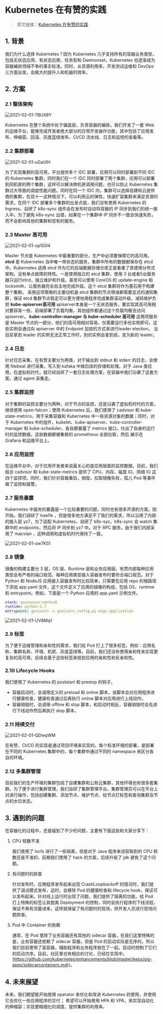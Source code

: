 # Kubernetes 在有赞的实践

> 原文链接：[Kubernetes 在有赞的实践](https://tech.youzan.com/kubernetes-in-action/)

## 1. 背景

我们为什么选择 Kubernetes？因为 Kubernetes 几乎支持所有的容器业务类型，包括无状态应用、有状态应用、任务型和 Daemonset，Kubernetes 也逐渐成为容器编排领域不争的事实标准。同时，从资源利用率，开发测试运维和 DevOps 三方面出发，会极大的提升人和机器的效率。

## 2. 方案

### 2.1 整体架构

![2021-02-01-7BUX8Y](https://image.ldbmcs.com/2021-02-01-7BUX8Y.jpg)

Kubernetes 在整个系统中处于偏底层，负责容器的编排。我们开发了一套 Web 的运维平台，能够完成开发者绝大部分的日常开发操作功能，其中包括了应用发布、伸缩容、回滚、灰度蓝绿发布、CI/CD 流水线、日志和监控的查看等。

### 2.2 集群部署

![2021-02-01-uGaUlH](https://image.ldbmcs.com/2021-02-01-uGaUlH.jpg)

为了实现集群的高可用，平台提供多个 IDC 部署，应用可以同时部署到不同 IDC 的 Kubernetes 集群，同时我们在一个 IDC 同时部署了两个集群，应用可以部署到同机房的两个集群，这样可以解决跨机房调用问题，也可以防止 Kubernetes 集群过大导致的调度性能问题。同时在同一个 IDC 内，集群可以选择自建和云提供商的集群，在双十一这种情况下，可以利用云的弹性，快速扩容集群来满足资源的需求。在同个 IDC 部署多个集群的出发点是，我们没有使用 Kubernetes 的 Ingress，自研了 k8s-sync 组件会在发布时自动将容器的 IP 同步到我们的统一接入中，为了避免 k8s-sync 出错，如果在一个集群中 IP 同步不一致会快速失败，而不会影响其他的集群和现有的服务。

### 2.3 Master 高可用

![2021-02-01-op1G04](https://image.ldbmcs.com/2021-02-01-op1G04.jpg)

Master 节点是 Kubernetes 中最重要的部分，生产中必须要保障它的高可用。
**etcd** 是 Kubernetes 当中唯一带状态的服务，集群中所有的数据都保存在 etcd 中。Kubernetes 选用 etcd 作为它的后端数据存储仓库正是看重了其使用分布式架构，没有单点故障的特性。一是使用独立的 etcd 集群，使用 3 台或者5台服务器只运行etcd，独立维护和升级。甚至可以使用 CoreOS 的 update-engine 和locksmith，让服务器完全自主地完成升级。这个 etcd 集群将作为基石用于构建整个集群。 采用这项策略的主要动机是 etcd 集群的节点增减都需要显式的通知集群，保证 etcd 集群节点稳定可以更方便地用程序完成集群滚动升级，减轻维护负担
**kube-apiserver高可用**
apiserver本身是一个无状态服务，要实现其高可用相对要容易一些，前端部署了负载均衡，其他组件都通过这个负载均衡去访问 apiserver。
**kube-controller-manager 与 kube-scheduler 高可用**
这两项服务是 Master 节点的一部分，他们的高可用相对容易，仅需要运行多份实例即可。这些实例会通过向 apiserver 中的 Endpoint 加锁的方式来进行leader election， 当目前拿到 leader 的实例无法正常工作时，别的实例会拿到锁，变为新的 leader。

### 2.4 日志

针对日志采集，在有赞主要分为两类，对于输出到 stdout 和 stderr 的日志，会使用 filebeat 进行采集，写入到 kafaka 中做后续的存储和处理。对于 Java 类应用，在虚拟机时代，就已经自研了一套日志处理方案，在容器中我们沿袭了这套方案，通过 agent 采集走。

### 2.5 集群监控

对于集群的监控主要分为两种，对于节点的监控，还是沿袭了虚拟机时代的方案，继续使用 open-falcon；使用 Kubernetes 后，我们使用了 cadvisor 和 kube-state-metrics，用于采集容器和 Kubernetes 中一些资源对象的数据；同时，对于 Kubernetes 中的组件，kubelet、kube-apiserver、kube-controller-manager 和 kube-scheduler，各自都暴露了 metrics 接口，吐出了自身的运行时的监控数据。这些数据都被集群的 prometheus 全部拉取，然后 展示在 Grafana 和运维平台上。

### 2.6 应用监控

在运维平台中，对于应用开发者来说最关心的是应用层面的监控数据。目前，我们结合 cadvisor 和 kube-state-metrics 提供了 CPU、内存、磁盘 IO、网络 IO 这四个监控项。同时，我们针对容器重启，销毁，拉取镜像失败，孤儿 Pod 等事件做了监控和报警。

### 2.7 服务暴露

Kubernetes 中服务的暴露是一个比较重要的问题，同时也有很多开源的方案。刚开始，我们调研了 traefik ，但是很多地方满足不了我们的需求，所以沿用了内部的接入层 yz7，为了适配 Kubernetes，自研了 k8s-syc。k8s-sync 会 watch 集群中的 endpoints，然后将 IP 同步到 yz7 中。对于 RPC 服务，由于我们内部采用了 macvlan ，这种调用和虚拟机时代保持了一致。

![2021-02-01-ow7K51](https://image.ldbmcs.com/2021-02-01-ow7K51.jpg)

### 2.8 镜像

镜像的构建主要分 3 层，OS 层、Runtime 层和业务应用层。有赞内部每种应用类型会有严格的端口规范，每种应用类型接入容器发布时要符合端口规范。对于 Python 和 NodeJS 应用接入容器发布时比较简单，只需要在应用 repo 的根路径下添加 app.yaml 文件，这个文件定义了应用的镜像的构成，包括 OS、runtime 和 entrypoint。例如，下面是一个 Python 应用的 app.yaml 示例文件。

```yaml
stack: youzanyun-centos6  
runtime: python-2.7  
entrypoint: gunicorn -c gunicorn_config.py wsgi:application
```

![2021-02-01-UV8Mq1](https://image.ldbmcs.com/2021-02-01-UV8Mq1.jpg)

### 2.9 标签

为了便于运维管理和亲和性的需求，我们给 Pod 打上了很多标签，例如：应用名称、集群名称、环境、机房、灰度蓝绿等。目前，我们还没有使用亲和性来实现更复杂的高可用，后续会基于这些标签来规划应用的亲和性和反亲和性。

### 2.10 Lifecycle Hooks

我们使用了 Kubernetes 的 poststart 和 prestop 的钩子。

- 容器启动时，会调用定义的 preload 和 online 脚本，该脚本会对应用程序进行健康检查，健康检查通过后再执行 online 脚本对应用进行上线动作。
- 容器销毁时，会调用 offline 和 stop 脚本，和启动时相反，容器销毁时会先进行下线动作然后再执行 stop 脚本。

### 2.11 持续交付

![2021-02-01-QDwqWM](https://image.ldbmcs.com/2021-02-01-QDwqWM.jpg)

在有赞，CI/CD 的实现是通过项目环境来实现的。每个标准环境的部署，是部署在不同的 Kubernetes 集群中的，每个集群中通过不同的 namespace 来区分各自的环境。

### 2.12 多集群管理

目前我们的生产环境的集群包括了自建集群和公有云集群，其他环境也有很多套集群。为了便于进行集群管理，我们自研了集群管理平台。集群管理员可以在平台上对进行操作，包括创建集群、添加节点、维护节点、给节点打标签和查询集群及节点的水位状态。

## 3. 遇到的问题

在容器化的过程中，还是碰到了不少的问题，主要有下面这些和大家分享下：

1. CPU 核数不准

   我们使用了 lxcfs 进行了一些隔离，但是对于 Java 程序来说获取到的 CPU 核数还是不准的，前期我们使用了 hack 的方案，后续升级了 jdk 避免了这个问题。

2. 有问题时的排查

   针对发布时，应用程序发布起来出现 CrashLoopbackoff 的情况时，我们提供了调试模式发布，这时，会移除 Pod 的健康检查和 lifecycle hook，保证可以发布起来。针对线上运行时出现了问题，我们提供了隔离的功能，给 Pod 打上特殊的标签让其脱离 Deployment 的控制，同时会执行程序的下线流程，保证不再有流量进来，这样就保留了有问题时的现场，供开发人员进行现场问题排查。

3. Pod 中 Container 的依赖

   通常，在 Pod 里除了业务容器还有其他的 sidecar 容器，在我们这里特殊的是，业务容器还依赖了 sidecar 容器，但是 Pod 的启动实际是无序的，所以我们目前使用了富容器，辅助程序和业务程序放在了一起，启动时控制了它们的启动次序。目前，社区里也有相应的讨论，已经在实现中。(https://github.com/kubernetes/enhancements/blob/master/keps/sig-apps/sidecarcontainers.md))。

## 4. 未来展望

未来，我们期望能开始使用 operator 来优化和改进 Kubernetes 的使用，并使用它去优化一些应用程序的交付； 希望可以开始使用 HPA 和 VPA，来实现自动化的伸缩容；实现更精细化的调度，提供集群的利用率。


